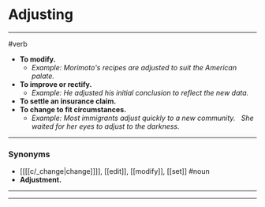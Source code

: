 # Adjusting
---
#verb
- **To modify.**
	- _Example: Morimoto's recipes are adjusted to suit the American palate._
- **To improve or rectify.**
	- _Example: He adjusted his initial conclusion to reflect the new data._
- **To settle an insurance claim.**
- **To change to fit circumstances.**
	- _Example: Most immigrants adjust quickly to a new community.   She waited for her eyes to adjust to the darkness._
---
### Synonyms
- [[[[c/_change|change]]]], [[edit]], [[modify]], [[set]]
#noun
- **Adjustment.**
---
---
